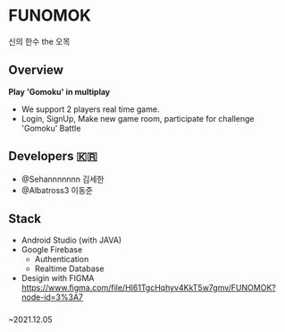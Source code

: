 # FUNOMOK
신의 한수 the 오목

## Overview
__Play 'Gomoku' in multiplay__ </br>
- We support 2 players real time game. 
- Login, SignUp, Make new game room, participate for challenge 'Gomoku' Battle 

## Developers 🇰🇷
- @Sehannnnnnn 김세한 
- @Albatross3 이동준 </br>

## Stack
- Android Studio (with JAVA)
- Google Firebase
  * Authentication
  * Realtime Database
- Desigin with FIGMA
https://www.figma.com/file/HI61TgcHqhyv4KkT5w7gmv/FUNOMOK?node-id=3%3A7

###
~2021.12.05
